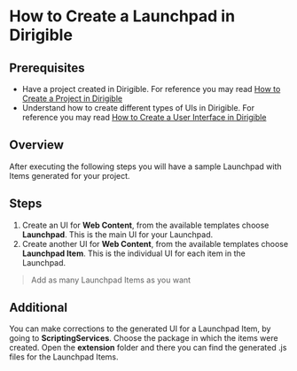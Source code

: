 # How to Create a Launchpad in Dirigible
## Prerequisites
* Have a project created in Dirigible. For reference you may read [How to Create a Project in Dirigible](https://github.com/dirigiblelabs/curriculum/blob/master/IvetaChampoeva/Documentation/Basic%20Steps/Dirigible%20Basics%20-%20Create%20Project.md)
* Understand how to create different types of UIs in Dirigible. For reference you may read [How to Create a User Interface in Dirigible](https://github.com/dirigiblelabs/curriculum/blob/master/IvetaChampoeva/Documentation/Basic%20Steps/Dirigible%20Basics%20-%20Create%20User%20Interface.md)
## Overview
After executing the following steps you will have a sample Launchpad with Items generated for your project.
## Steps
1. Create an UI for **Web Content**, from the available templates choose **Launchpad**. This is the main UI for your Launchpad.
2. Create another UI for **Web Content**, from the available templates choose **Launchpad Item**. This is the individual UI for each item in the Launchpad.
> Add as many Launchpad Items as you want
## Additional
You can make corrections to the generated UI for a Launchpad Item, by going to **ScriptingServices**. Choose the package in which the items were created. Open the **extension** folder and there you can find the generated .js files for the Launchpad Items.
